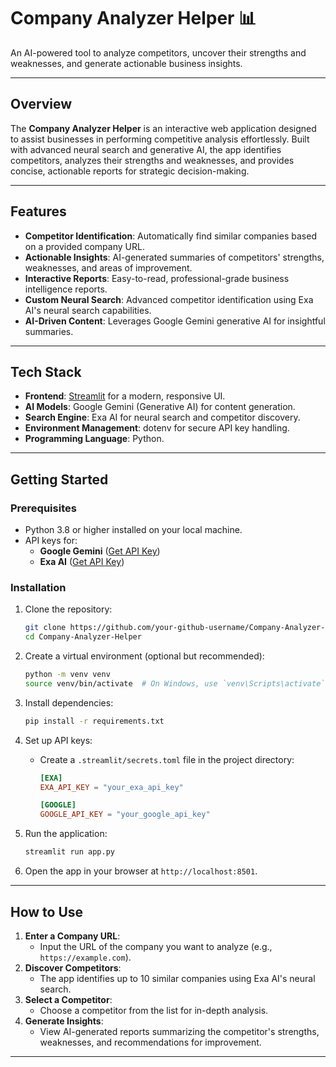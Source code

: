 # **Company Analyzer Helper 📊**  
An AI-powered tool to analyze competitors, uncover their strengths and weaknesses, and generate actionable business insights.

---

## **Overview**  
The **Company Analyzer Helper** is an interactive web application designed to assist businesses in performing competitive analysis effortlessly. Built with advanced neural search and generative AI, the app identifies competitors, analyzes their strengths and weaknesses, and provides concise, actionable reports for strategic decision-making.

---

## **Features**  
- **Competitor Identification**: Automatically find similar companies based on a provided company URL.  
- **Actionable Insights**: AI-generated summaries of competitors' strengths, weaknesses, and areas of improvement.  
- **Interactive Reports**: Easy-to-read, professional-grade business intelligence reports.  
- **Custom Neural Search**: Advanced competitor identification using Exa AI's neural search capabilities.  
- **AI-Driven Content**: Leverages Google Gemini generative AI for insightful summaries.

---

## **Tech Stack**  
- **Frontend**: [Streamlit](https://streamlit.io) for a modern, responsive UI.  
- **AI Models**: Google Gemini (Generative AI) for content generation.  
- **Search Engine**: Exa AI for neural search and competitor discovery.  
- **Environment Management**: dotenv for secure API key handling.  
- **Programming Language**: Python.  

---

## **Getting Started**

### **Prerequisites**
- Python 3.8 or higher installed on your local machine.
- API keys for:
  - **Google Gemini** ([Get API Key](https://aistudio.google.com/app/apikey))  
  - **Exa AI** ([Get API Key](https://exa.ai/))  

### **Installation**
1. Clone the repository:
   ```bash
   git clone https://github.com/your-github-username/Company-Analyzer-Helper.git
   cd Company-Analyzer-Helper
   ```

2. Create a virtual environment (optional but recommended):
   ```bash
   python -m venv venv
   source venv/bin/activate  # On Windows, use `venv\Scripts\activate`
   ```

3. Install dependencies:
   ```bash
   pip install -r requirements.txt
   ```

4. Set up API keys:
   - Create a `.streamlit/secrets.toml` file in the project directory:
     ```toml
     [EXA]
     EXA_API_KEY = "your_exa_api_key"
     
     [GOOGLE]
     GOOGLE_API_KEY = "your_google_api_key"
     ```

5. Run the application:
   ```bash
   streamlit run app.py
   ```

6. Open the app in your browser at `http://localhost:8501`.

---

## **How to Use**

1. **Enter a Company URL**:
   - Input the URL of the company you want to analyze (e.g., `https://example.com`).
2. **Discover Competitors**:
   - The app identifies up to 10 similar companies using Exa AI's neural search.
3. **Select a Competitor**:
   - Choose a competitor from the list for in-depth analysis.
4. **Generate Insights**:
   - View AI-generated reports summarizing the competitor's strengths, weaknesses, and recommendations for improvement.

---
